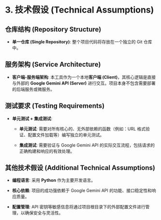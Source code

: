 # 3. 技术假设 (Technical Assumptions)

## 仓库结构 (Repository Structure)

- **单一仓库 (Single Repository)**: 整个项目代码将存放在一个独立的 Git 仓库中。
    

## 服务架构 (Service Architecture)

- **客户端-服务端架构**: 本工具作为一个本地**客户端 (Client)**，其核心逻辑是直接与外部的 **Google Gemini API (Server)** 进行交互。项目本身不包含需要部署的后端服务或微服务。
    

## 测试要求 (Testing Requirements)

- **单元测试 + 集成测试**:
    
    - **单元测试**: 需要对所有核心的、无外部依赖的函数（例如：URL 格式验证、配置文件加载等）编写独立的单元测试。
        
    - **集成测试**: 需要验证与 Google Gemini API 的实际交互流程，包括请求的正确构建和响应的有效处理。
        

## 其他技术假设 (Additional Technical Assumptions)

- **编程语言**: 采用 **Python** 作为主要开发语言。
    
- **核心依赖**: 项目的成功强依赖于 Google Gemini API 的功能、接口稳定性和响应质量。
    
- **配置管理**: API 密钥等敏感信息将通过项目根目录下的外部配置文件进行管理，以确保安全与灵活性。
    
